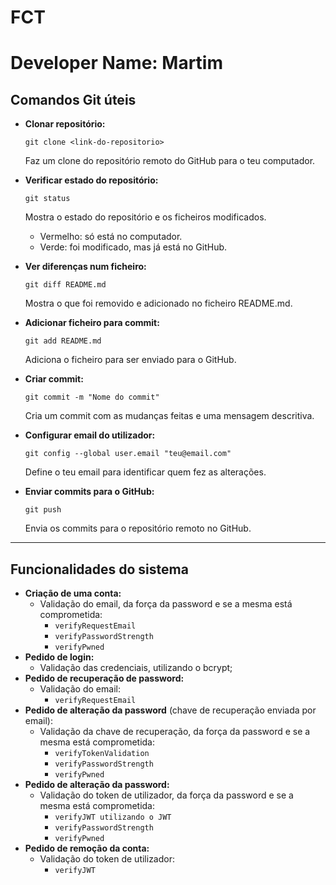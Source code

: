 # FCT
# Developer Name: Martim

## Comandos Git úteis

- **Clonar repositório:**
  ```
  git clone <link-do-repositorio>
  ```
  Faz um clone do repositório remoto do GitHub para o teu computador.

- **Verificar estado do repositório:**
  ```
  git status
  ```
  Mostra o estado do repositório e os ficheiros modificados.
  - Vermelho: só está no computador.
  - Verde: foi modificado, mas já está no GitHub.

- **Ver diferenças num ficheiro:**
  ```
  git diff README.md
  ```
  Mostra o que foi removido e adicionado no ficheiro README.md.

- **Adicionar ficheiro para commit:**
  ```
  git add README.md
  ```
  Adiciona o ficheiro para ser enviado para o GitHub.

- **Criar commit:**
  ```
  git commit -m "Nome do commit"
  ```
  Cria um commit com as mudanças feitas e uma mensagem descritiva.

- **Configurar email do utilizador:**
  ```
  git config --global user.email "teu@email.com"
  ```
  Define o teu email para identificar quem fez as alterações.

- **Enviar commits para o GitHub:**
  ```
  git push
  ```
  Envia os commits para o repositório remoto no GitHub.

---

## Funcionalidades do sistema

- **Criação de uma conta:**
  - Validação do email, da força da password e se a mesma está comprometida:
    - `verifyRequestEmail`
    - `verifyPasswordStrength`
    - `verifyPwned`
- **Pedido de login:**
  - Validação das credenciais, utilizando o bcrypt;
- **Pedido de recuperação de password:**
  - Validação do email:
    - `verifyRequestEmail`
- **Pedido de alteração da password** (chave de recuperação enviada por email):
  - Validação da chave de recuperação, da força da password e se a mesma está comprometida:
    - `verifyTokenValidation`
    - `verifyPasswordStrength`
    - `verifyPwned`
- **Pedido de alteração da password:**
  - Validação do token de utilizador, da força da password e se a mesma está comprometida:
    - `verifyJWT utilizando o JWT`
    - `verifyPasswordStrength`
    - `verifyPwned`
- **Pedido de remoção da conta:**
  - Validação do token de utilizador:
    - `verifyJWT`